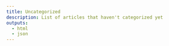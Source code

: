 ```yaml
---
title: Uncategorized
description: List of articles that haven't categorized yet
outputs:
  - html
  - json
---
```

